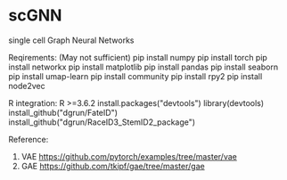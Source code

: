 # scGNN

single cell Graph Neural Networks

Reqirements: (May not sufficient)
pip install numpy
pip install torch
pip install networkx
pip install matplotlib
pip install pandas
pip install seaborn
pip install umap-learn
pip install community
pip install rpy2
pip install node2vec

R integration:
R >=3.6.2
install.packages("devtools")
library(devtools)
install_github("dgrun/FateID")
install_github("dgrun/RaceID3_StemID2_package")

Reference:

1. VAE <https://github.com/pytorch/examples/tree/master/vae>
2. GAE <https://github.com/tkipf/gae/tree/master/gae>
